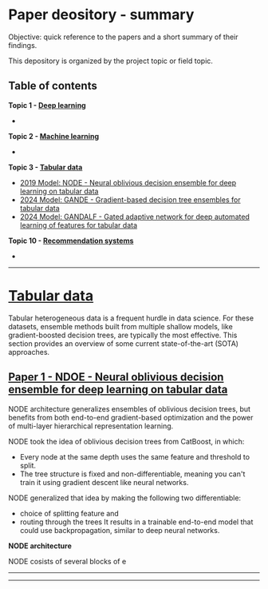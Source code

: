 # <a name = 'up'>Paper deository - summary</a>

Objective: quick reference to the papers and a short summary of their findings. 

This depository is organized by the project topic or field topic.

## Table of contents

__Topic 1 - [Deep learning](#dl)__
- [](#dl_1)

__Topic 2 - [Machine learning](#ml)__
- [](#ml_1)

__Topic 3 - [Tabular data](#tbd)__
- [2019 Model: NODE -  Neural oblivious decision ensemble for deep learning on tabular data](#tbd_1)
- [2024 Model: GANDE - Gradient-based decision tree ensembles for tabular data](#tbd_2)
- [2024 Model: GANDALF - Gated adaptive network for deep automated learning of features for tabular data](#tnd_3)


__Topic 10 - [Recommendation systems](#rec)__
- [](#rec_1)

---

# <a name = 'tbd'>[Tabular data](#up)</a>
Tabular heterogeneous data is a frequent hurdle in data science. For these datasets, ensemble methods built from multiple shallow models, like gradient-boosted decision trees, are typically the most effective. This section provides an overview of some current state-of-the-art (SOTA) approaches.


## <a name = 'tbd_1'>[Paper 1 - NDOE - Neural oblivious decision ensemble for deep learning on tabular data](#up)</a>
NODE architecture generalizes ensembles of oblivious decision trees, but benefits from both end-to-end gradient-based optimization and the power of multi-layer hierarchical representation learning. 

NODE took the idea of oblivious decision trees from CatBoost, in which:
- Every node at the same depth uses the same feature and threshold to split.
- The tree structure is fixed and non-differentiable, meaning you can't train it using gradient descent like neural networks.

NODE generalized that idea by making the following two differentiable:
- choice of splitting feature and
- routing through the trees
It results in a trainable end-to-end model that could use backpropagation, similar to deep neural networks.


__NODE architecture__

NODE cosists of several blocks of e





---
---

